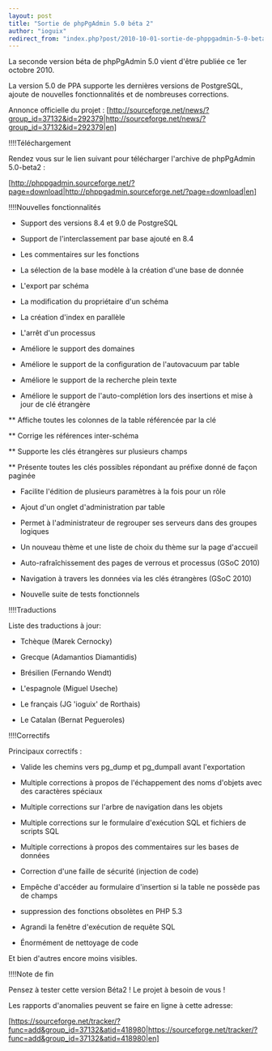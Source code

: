 ```yaml
---
layout: post
title: "Sortie de phpPgAdmin 5.0 béta 2"
author: "ioguix"
redirect_from: "index.php?post/2010-10-01-sortie-de-phppgadmin-5-0-beta-2 "
---
```




La seconde version béta de phpPgAdmin 5.0 vient d'être publiée ce 1er octobre 2010.



La version 5.0 de PPA supporte les dernières versions de PostgreSQL, ajoute de nouvelles fonctionnalités et de nombreuses corrections.



Annonce officielle du projet : [http://sourceforge.net/news/?group_id=37132&id=292379|http://sourceforge.net/news/?group_id=37132&id=292379|en]





!!!!Téléchargement



Rendez vous sur le lien suivant pour télécharger l'archive de phpPgAdmin 5.0-beta2 :



[http://phppgadmin.sourceforge.net/?page=download|http://phppgadmin.sourceforge.net/?page=download|en]





!!!!Nouvelles fonctionnalités



* Support des versions 8.4 et 9.0 de PostgreSQL

* Support de l'interclassement par base ajouté en 8.4

* Les commentaires sur les fonctions

* La sélection de la base modèle à la création d'une base de donnée

* L'export par schéma

* La modification du propriétaire d'un schéma

* La création d'index en parallèle

* L'arrêt d'un processus

* Améliore le support des domaines

* Améliore le support de la configuration de l'autovacuum par table

* Améliore le support de la recherche plein texte

* Améliore le support de l'auto-complétion lors des insertions et mise à jour de clé étrangère

** Affiche toutes les colonnes de la table référencée par la clé

** Corrige les références inter-schéma

** Supporte les clés étrangères sur plusieurs champs

** Présente toutes les clés possibles répondant au préfixe donné de façon paginée

* Facilite l'édition de plusieurs paramètres à la fois pour un rôle

* Ajout d'un onglet d'administration par table

* Permet à l'administrateur de regrouper ses serveurs dans des groupes logiques

* Un nouveau thème et une liste de choix du thème sur la page d'accueil

* Auto-rafraîchissement des pages de verrous et processus (GSoC 2010)

* Navigation à travers les données via les clés étrangères (GSoC 2010)

* Nouvelle suite de tests fonctionnels





!!!!Traductions



Liste des traductions à jour:



* Tchèque (Marek Cernocky)

* Grecque (Adamantios Diamantidis)

* Brésilien (Fernando Wendt)

* L'espagnole (Miguel Useche)

* Le français (JG 'ioguix' de Rorthais)

* Le Catalan (Bernat Pegueroles)





!!!!Correctifs



Principaux correctifs :



* Valide les chemins vers pg_dump et pg_dumpall avant l'exportation

* Multiple corrections à propos de l'échappement des noms d'objets avec des caractères spéciaux

* Multiple corrections sur l'arbre de navigation dans les objets

* Multiple corrections sur le formulaire d'exécution SQL et fichiers de scripts SQL

* Multiple corrections à propos des commentaires sur les bases de données

* Correction d'une faille de sécurité (injection de code)

* Empêche d'accéder au formulaire d'insertion si la table ne possède pas de champs

* suppression des fonctions obsolètes en PHP 5.3

* Agrandi la fenêtre d'exécution de requête SQL

* Énormément de nettoyage de code



Et bien d'autres encore moins visibles.



!!!!Note de fin



Pensez à tester cette version Béta2 ! Le projet à besoin de vous !



Les rapports d'anomalies peuvent se faire en ligne à cette adresse:



[https://sourceforge.net/tracker/?func=add&group_id=37132&atid=418980|https://sourceforge.net/tracker/?func=add&group_id=37132&atid=418980|en]